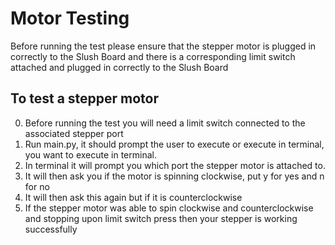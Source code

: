 # Motor Testing
Before running the test please ensure that the stepper motor is plugged in correctly to the Slush Board and there is a corresponding limit
switch attached and plugged in correctly to the Slush Board

## To test a stepper motor
0. Before running the test you will need a limit switch connected to the associated stepper port
1. Run main.py, it should prompt the user to execute or execute in terminal, you want to execute in terminal.
2. In terminal it will prompt you which port the stepper motor is attached to.
3. It will then ask you if the motor is spinning clockwise, put y for yes and n for no
4. It will then ask this again but if it is counterclockwise
5. If the stepper motor was able to spin clockwise and counterclockwise and stopping upon limit switch press then your stepper is working successfully
